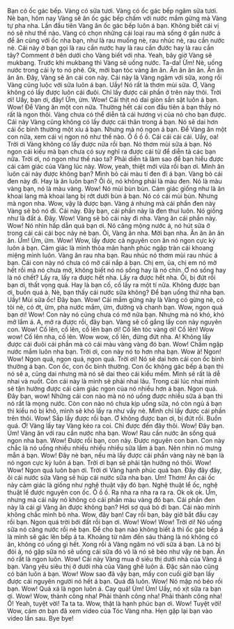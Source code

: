 Bạn có ốc gác bếp. Vàng có sữa tươi. Vàng có ốc gác bếp ngâm sữa tươi. Nè bạn, hôm nay Vàng sẽ ăn ốc gác bếp chấm với nước mắm gừng mà Vàng tự pha nha. Lần đầu tiên Vàng ăn ốc gác bếp luôn á bạn. Không biết cái vị nó sẽ như thế nào. Vàng có chọn những cái loại rau mà sống ở gần nước á để ăn cùng với ốc nha bạn, như là rau muống nè, rau nhúc nè, rau cần nước nè. Cái này ở bạn gọi là rau cần nước hay là rau cần đước hay là rau cần tây? Comment ở bên dưới cho Vàng biết với nha. Yeah, bây giờ Vàng sẽ mukbang. Trước khi mukbang thì Vàng sẽ uống nước. Ta-da! Ừm! Nè, uống nước trong cái ly to nó phê. Ok, mời bạn tóc vàng ăn ăn. Ăn ăn ăn ăn. Ăn ăn ăn ăn. Đây, Vàng sẽ ăn cái con này. Cái này là Vàng ngâm với sữa, xong rồi Vàng cũng luộc với sữa luôn á bạn. Uầy! Nó rất là thơm mùi sữa. Ơ, Vàng không có lấy được luôn cái đuôi. Chỉ lấy được cái phần ở trên này thôi. Trời ơi! Uầy, bạn ơi, đây! Ừm, ừm. Wow! Cái thịt nó dai giòn sần sật luôn á bạn. Wow! Để Vàng ăn một con nữa. Thường hết cái con đầu tiên á bạn thấy nó rất là ngon thôi. Vàng chưa có thể diễn tả cái hương vị của nó cho bạn được. Cái này Vàng cũng không có lấy được cái thân trong á bạn. Nó sẽ dai hơn cái ốc bình thường một xíu á bạn. Nhưng mà nó ngon á bạn. Để Vàng ăn một con nữa, xem cái vị ngon nó như thế nào. Ố ồ ồ ồ. Cái cái cái cái. Uầy, oa! Trời ơi Vàng không có lấy được nữa rồi bạn. Nó thơm mùi sữa á bạn. Nó ngon cái kiểu mà bạn chưa có suy nghĩ ra được cái từ để diễn tả các bạn nữa. Trời ơi, nó ngon như thế nào ta? Phải diễn tả làm sao để bạn hiểu được cái cảm giác của Vàng lúc này. Wow, yeah, thiệt mới vừa rồi bạn ơi. Mình ăn luôn cái này được không bạn? Mình bỏ cái màu tí đen đi á bạn. Vàng bỏ cái đen này đi. Hay là ăn luôn bạn? Ôi ôi, nó không phải là màu đen. Nó là màu vàng bạn, nó là màu vàng. Wow! Nó mùi bùn bùn. Cảm giác giống như là ăn khoai lang mà khoai lang bị rớt dưới bùn á bạn. Nó có cái mùi bùn. Nhưng mà ngon nha. Wow, vậy là được bạn. Vàng á nhưng mà cái phần đen này Vàng sẽ bỏ nó đi. Cái này. Đây bạn, cái phần này là đen thui luôn. Nó giống như là đất á. Đây. Wow! Vàng sẽ bỏ cái này đi nha. Vàng ăn cái phần này. Wow! Nó nhìn hấp dẫn quá bạn ơi. Nó căng mộng nước á, nó hút sữa ở trong cái cái cái bọc này nè bạn. Ôi, Vàng ăn nha. Mời bạn nha. Ăn ăn ăn ăn ăn. Ừm! Ùm, ừm. Wow! Wow, lấy được cả nguyên con ăn nó ngon cực kỳ luôn á bạn. Cảm giác là mình thỏa mãn hạnh phúc ngập tràn cái khoang miệng mình luôn. Vàng ăn rau nha bạn. Rau nhúc nó thơm mùi rau nhúc á bạn. Cái con này nó chưa có mở cái nắp á bạn. Chị em, ủa, chị em nó mở hết rồi mà nó chưa mở, không biết nó nó sống hay là nó chín. Ơ nó sống hay là nó chết? Lấy ra, lấy ra được hết nha. Lấy ra được hết nha. Ối, bị đứt rồi bạn ơi, thất vọng quá. Hay là bạn cố, cố lấy ra một tí nữa. Không được bạn ơi, buồn quá à. Nè, bạn thấy cái nước sữa không? Để bạn uống thử nha bạn. Uầy! Mùi sữa ốc! Đây bạn. Wow! Cái mắm gừng này là Vàng có gừng nè, có tỏi nè, có ớt, ừm, pha nước mắm, ừm, đường và chanh bạn. Wow, ngon quá bạn ơi! Wow! Con này nó cũng chưa có mở nữa bạn. Nhưng mà nó khó, khó mở lắm á. A, mở ra được rồi, đây bạn. Vàng sẽ cố gắng lấy con này nguyên con. Wow! Cố lên, cố lên, cố lên bạn ơi! Cố lên tóc vàng ơi! Cố lên! Wow wow! Cố lên nha, cố lên. Wow wow, cố lên, đừng đứt nha. A! Không lấy được cái đuôi cái phần mà có cái màu vàng vàng đó bạn. Wow! Chấm ngập nước mắm luôn nha bạn. Trời ơi, con này nó to hơn nha bạn. Wow à! Ngon! Wow! Ngon quá, ngon quá, ngon quá. Trời ơi! Nó sẽ dai hơn cái con ốc bình thường á bạn. Con ốc, con ốc bình thường. Con ốc không gác bếp á bạn thì nó sẽ a, cũng dai nhưng mà nó sẽ dai theo cái kiểu mềm. Mình sẽ rất là dễ nhai và nuốt. Còn cái này là mình sẽ phải nhai lâu. Trong cái lúc nhai mình sẽ tận hưởng được cái cảm giác ngon của nó nhiều hơn á bạn. Ngon quá. Đây bạn, wow! Những cái con nào mà nó nó uống được nhiều sữa á bạn thì nó rất là mọng nước. Còn con nào nó chưa kịp uống sữa, nó còn ngủ á bạn thì kiểu nó bị khô, mình sẽ khó lấy ra như vầy nè. Mình chỉ lấy được cái phần trên thôi. Wow! Sắp lấy được rồi bạn. Ơ không được bạn ơi, bị đứt rồi. Buồn quá. Ơ! Vàng lấy tay Vàng kéo ra coi. Chỉ được đến đây thôi. Wow! Đây bạn. Ùm! Vàng ăn với rau cần nước nha bạn. Wow! Rau cần nước ăn sống quá ngon nha bạn. Wow! Được rồi bạn, con này. Được nguyên con bạn. Con này chắc là nó uống nhiều nhiều nhiều nhiều sữa lắm á bạn. Nên nhìn nó mưng mẫn á bạn. Wow! Đây nè bạn, nếu mà lấy được cái phần vàng này nè bạn là nó ngon cực kỳ luôn á bạn. Trời ơi bạn sẽ phải tận hưởng nó thôi. Wow! Wow! Ngon quá luôn bạn ơi. Trời ơi Vàng hạnh phúc quá bạn. Đây đây đây, ôi cái nước sữa Vàng sẽ húp cái nước sữa nha bạn. Ưm! Thơm! Ăn cái ốc này cảm giác là giống như nghệ thuật vậy đó bạn. Nghệ thuật lể ốc, nghệ thuật lể được nguyên con ốc. Ồ ồ ồ. Ra nha ra nha ra ra ra. Ok ok ok. Ưm, nhưng mà cái này nó không có cái phần màu vàng đó bạn. Cái phần đen này là cái gì Vàng ăn được không bạn? Hơi sợ quá bỏ đi bạn. Cái nào mình không chắc mình bỏ nha. Wow, đây bạn! Cay rồi bạn, bây giờ bắt đầu cay rồi bạn. Ngon quá trời bới đất rồi bạn ơi. Wow! Wow! Wow! Trời ơi! Nó uống sữa nó căng nước rồi nè bạn. Để cho bạn nào không biết á thì ốc gác bếp á là mình sẽ gác lên bếp á ta. Khoảng từ năm đến sáu tháng là nó không có ăn, không có uống gì hết. Xong rồi à Vàng ngâm nó với sữa á bạn. Là nó bị đói á, nó gặp sữa nó sẽ uống cái sữa đó vô là nó sẽ béo như vậy nè bạn. Ăn nó rất là ngon luôn. Wow! Cái này Vàng mua ở siêu thị dưới nhà của Vàng á bạn. Vàng yêu siêu thị ở dưới nhà của Vàng ghê luôn á. Đặc sản nào cũng có bán luôn á bạn. Wow! Wow sao đã vậy bạn, mấy con cuối giờ bạn lấy được cái nguyên người nó hết á bạn. Quá đã luôn. Wow! Nó mập nó béo rồi bạn. Wow! Quá xá là ngon luôn á. Cay quá! Ùm! Ùm! Uầy, nó xịt sữa ra bạn ơi. Wow! Wow, thành công nha! Phải thành công nha! Phải thành công nha! Ồ! Yeah, tuyệt vời! Ta ta ta. Wow, thật là hạnh phúc bạn ơi. Wow! Tuyệt vời! Wow, cám ơn bạn đã xem video của Tóc Vàng nha. Hẹn gặp lại bạn vào video lần sau. Bye bye!